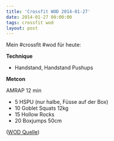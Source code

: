 ```yaml
---
title: 'Crossfit WOD 2014-01-27'
date: 2014-01-27 00:00:00 
tags: crossfit wod
layout: post
---
```

Mein #crossfit #wod für heute:

**Technique**

* Handstand, Handstand Pushups

**Metcon**

AMRAP 12 min

* 5 HSPU (nur halbe, Füsse auf der Box)
* 10 Goblet Squats 12kg
* 15 Hollow Rocks
* 20 Boxjumps 50cm

([WOD Quelle][0])

[0]: http://www.crossfithh.de/1/post/2014/01/workout-monday2.html

